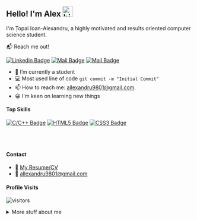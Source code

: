 ## Hello! I'm Alex <img src="https://user-images.githubusercontent.com/1303154/88677602-1635ba80-d120-11ea-84d8-d263ba5fc3c0.gif" width="28px" alt="hi">

I'm Țopai Ioan-Alexandru, a highly motivated and results oriented computer science student.

📬 Reach me out!

[![Linkedin Badge](https://img.shields.io/badge/Alexandru%20-blue?style=flat&logo=linkedin&labelColor=0e76a8&logoColor=white)](https://www.linkedin.com/in/alexandru-%C8%9Bopai-a78785218/) [![Mail Badge](https://img.shields.io/badge/-@ioan__topai-e84393?style=flat&labelColor=e84393&logo=instagram&logoColor=white)](https://instagram.com/ioan_topai) [![Mail Badge](https://img.shields.io/badge/-Alexandru_Topai-c0392b?style=flat&labelColor=c0392b&logo=gmail&logoColor=white)](mailto:allexandru9801@gmail.com)


- 🔭 I’m currently a student
- 💻 Most used line of code `git commit -m "Initial Commit"`
- 📫 How to reach me: allexandru9801@gmail.com.
- 😀 I'm keen on learning new things

#### Top Skills
[![C/C++ Badge](https://img.shields.io/badge/-C/C++-blue?logo=c%2B%2B&style=for-the-badge&labelColor=blue)](#)
[![HTML5 Badge](https://img.shields.io/badge/-HTML-black?logo=html5&style=for-the-badge&labelColor=black)](#)
[![CSS3 Badge](https://img.shields.io/badge/-CSS-blue?logo=CSS3&style=for-the-badge&labelColor=blue)](#)


<br/>
<br/>

#### Contact
- 📎 [My Resume/CV](https://github.com/Topai-Ioan/Topai-Ioan/blob/master/resume/Topai-Ioan.pdf)
- 📧 allexandru9801@gmail.com


#### Profile Visits 

![visitors](https://visitor-badge.glitch.me/badge?page_id=topai-ioan.topai-ioan)

<details>
<summary>
    More stuff about me
</summary>

<br >

I'm a student at Faculty of Automatic Control and Computers, University Politehnica of Bucharest, Romania
Systems Engineering domain. I love programming, traveling and taking photos


#### Coding Stats

<!--START_SECTION:waka-->

```text
C#            7 hrs 36 mins   █████████████████░░░░░░░░   67.64 %
Other         2 hrs 1 min     ████▓░░░░░░░░░░░░░░░░░░░░   18.04 %
```

<!--END_SECTION:waka-->

#### Github Stats
<br/>

[![Alex's GitHub stats](https://github-readme-stats.vercel.app/api?username=topai-ioan&hide=contribs,prs&theme=radical)](https://github.com/Topai-Ioan)


</details>
